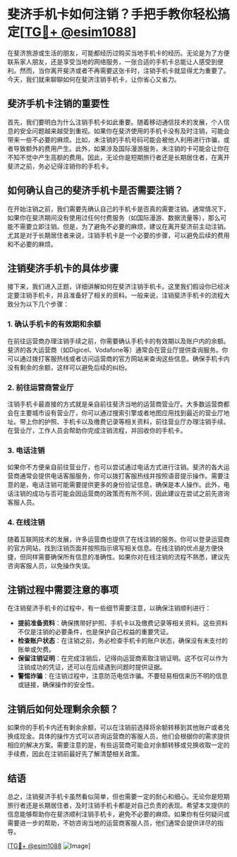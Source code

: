 # 斐济手机卡如何注销？手把手教你轻松搞定[[TG💪+ @esim1088](https://t.me/s/esim1088)]

在斐济旅游或生活的朋友，可能都经历过购买当地手机卡的经历。无论是为了方便联系家人朋友，还是享受当地的网络服务，一张合适的手机卡总能让人感受到便利。然而，当你离开斐济或者不再需要这张卡时，注销手机卡就显得尤为重要了。今天，我们就来聊聊如何在斐济注销手机卡，让你省心又省力。

## 斐济手机卡注销的重要性

首先，我们要明白为什么注销手机卡如此重要。随着移动通信技术的发展，个人信息的安全问题越来越受到重视。如果你在斐济使用的手机卡没有及时注销，可能会带来一些不必要的麻烦。比如，未注销的手机号码可能会被他人利用进行诈骗，或者导致额外的费用产生。此外，如果涉及国际漫游服务，未注销的卡可能会让你在不知不觉中产生高额的费用。因此，无论你是短期旅行者还是长期居住者，在离开斐济之前，务必记得注销你的手机卡。

## 如何确认自己的斐济手机卡是否需要注销？

在开始注销之前，我们需要先确认自己的手机卡是否真的需要注销。通常情况下，如果你在斐济期间没有使用过任何付费服务（如国际漫游、数据流量等），那么可能不需要立即注销。但是，为了避免不必要的麻烦，建议在离开斐济前主动注销。尤其是对于长期居住者来说，注销手机卡是一个必要的步骤，可以避免后续的费用和不必要的麻烦。

## 注销斐济手机卡的具体步骤

接下来，我们进入正题，详细讲解如何在斐济注销手机卡。这里我们假设你已经决定要注销手机卡，并且准备好了相关的资料。一般来说，注销斐济手机卡的流程大致分为以下几个步骤：

### 1. 确认手机卡的有效期和余额

在前往运营商办理注销手续之前，你需要确认手机卡的有效期以及账户内的余额。斐济的各大运营商（如Digicel、Vodafone等）通常会在营业厅提供查询服务。你可以通过拨打客服热线或者访问运营商的官方网站来查询这些信息。确保手机卡内没有剩余的余额，这样可以避免后续的纠纷。

### 2. 前往运营商营业厅

注销手机卡最直接的方式就是亲自前往斐济当地的运营商营业厅。大多数运营商都会在主要城市设有营业厅，你可以通过搜索引擎或者地图应用找到最近的营业厅地址。带上你的护照、手机卡以及缴费记录等相关资料，前往营业厅办理注销手续。在营业厅，工作人员会帮助你完成注销流程，并回收你的手机卡。

### 3. 电话注销

如果你不方便亲自前往营业厅，也可以尝试通过电话方式进行注销。斐济的各大运营商通常会提供电话客服服务，你可以拨打客服热线并按照语音提示操作。需要注意的是，电话注销可能需要提供更多的身份验证信息，确保是本人操作。此外，电话注销的成功与否可能会因运营商的政策而有所不同，因此建议在尝试之前先咨询客服人员。

### 4. 在线注销

随着互联网技术的发展，许多运营商也提供了在线注销的服务。你可以登录运营商的官方网站，找到注销页面并按照指示填写相关信息。在线注销的优点是方便快捷，但同样需要确保所有信息的准确性。如果你对在线注销的流程不熟悉，建议先咨询客服人员，以免操作失误。

## 注销过程中需要注意的事项

在注销斐济手机卡的过程中，有一些细节需要注意，以确保注销顺利进行：

- **提前准备资料**：确保携带好护照、手机卡以及缴费记录等相关资料。这些资料不仅是注销的必要条件，也是保护自己权益的重要凭证。
- **检查账户状态**：在注销之前，务必检查手机卡的账户状态，确保没有未支付的账单或欠费。
- **保留注销证明**：在完成注销后，记得向运营商索取注销证明。这不仅可以作为注销成功的凭证，还可以在后续遇到问题时提供证据。
- **警惕诈骗**：在注销过程中，注意防范电信诈骗。不要轻易相信来历不明的信息或链接，确保操作的安全性。

## 注销后如何处理剩余余额？

如果你的手机卡内还有剩余余额，可以在注销前选择将余额转移到其他账户或者兑换成现金。具体的操作方式可以咨询运营商的客服人员，他们会根据你的需求提供相应的解决方案。需要注意的是，有些运营商可能会对余额转移或兑换收取一定的手续费，因此在注销前最好先了解清楚相关政策。

## 结语

总之，注销斐济手机卡虽然看似简单，但也需要一定的耐心和细心。无论你是短期旅行者还是长期居住者，及时注销手机卡都是对自己负责的表现。希望本文提供的信息能够帮助你在斐济顺利注销手机卡，避免不必要的麻烦。如果你有任何疑问或需要进一步的帮助，不妨咨询当地的运营商客服人员，他们通常会提供详尽的指导。

[[TG💪+ @esim1088](https://t.me/s/esim1088) ![Image](https://i.postimg.cc/4NQfJmqS/Snipaste-2025-05-13-00-14-12.png)]
